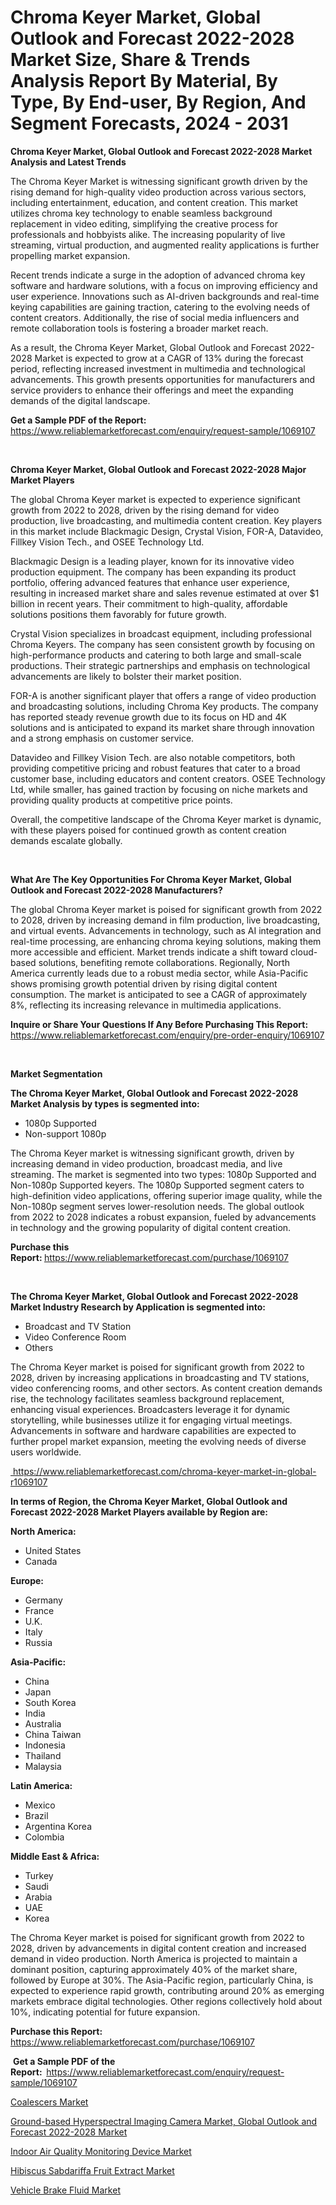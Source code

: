 <p><h1>Chroma Keyer Market, Global Outlook and Forecast 2022-2028 Market Size, Share & Trends Analysis Report By Material, By Type, By End-user, By Region, And Segment Forecasts, 2024 - 2031</h1></p><p><strong>Chroma Keyer Market, Global Outlook and Forecast 2022-2028 Market Analysis and Latest Trends</strong></p>
<p><p>The Chroma Keyer Market is witnessing significant growth driven by the rising demand for high-quality video production across various sectors, including entertainment, education, and content creation. This market utilizes chroma key technology to enable seamless background replacement in video editing, simplifying the creative process for professionals and hobbyists alike. The increasing popularity of live streaming, virtual production, and augmented reality applications is further propelling market expansion.</p><p>Recent trends indicate a surge in the adoption of advanced chroma key software and hardware solutions, with a focus on improving efficiency and user experience. Innovations such as AI-driven backgrounds and real-time keying capabilities are gaining traction, catering to the evolving needs of content creators. Additionally, the rise of social media influencers and remote collaboration tools is fostering a broader market reach.</p><p>As a result, the Chroma Keyer Market, Global Outlook and Forecast 2022-2028 Market is expected to grow at a CAGR of 13% during the forecast period, reflecting increased investment in multimedia and technological advancements. This growth presents opportunities for manufacturers and service providers to enhance their offerings and meet the expanding demands of the digital landscape.</p></p>
<p><strong>Get a Sample PDF of the Report:&nbsp;</strong> <a href="https://www.reliablemarketforecast.com/enquiry/request-sample/1069107">https://www.reliablemarketforecast.com/enquiry/request-sample/1069107</a></p>
<p>&nbsp;</p>
<p><strong>Chroma Keyer Market, Global Outlook and Forecast 2022-2028 Major Market Players</strong></p>
<p><p>The global Chroma Keyer market is expected to experience significant growth from 2022 to 2028, driven by the rising demand for video production, live broadcasting, and multimedia content creation. Key players in this market include Blackmagic Design, Crystal Vision, FOR-A, Datavideo, Fillkey Vision Tech., and OSEE Technology Ltd.</p><p>Blackmagic Design is a leading player, known for its innovative video production equipment. The company has been expanding its product portfolio, offering advanced features that enhance user experience, resulting in increased market share and sales revenue estimated at over $1 billion in recent years. Their commitment to high-quality, affordable solutions positions them favorably for future growth.</p><p>Crystal Vision specializes in broadcast equipment, including professional Chroma Keyers. The company has seen consistent growth by focusing on high-performance products and catering to both large and small-scale productions. Their strategic partnerships and emphasis on technological advancements are likely to bolster their market position.</p><p>FOR-A is another significant player that offers a range of video production and broadcasting solutions, including Chroma Key products. The company has reported steady revenue growth due to its focus on HD and 4K solutions and is anticipated to expand its market share through innovation and a strong emphasis on customer service.</p><p>Datavideo and Fillkey Vision Tech. are also notable competitors, both providing competitive pricing and robust features that cater to a broad customer base, including educators and content creators. OSEE Technology Ltd, while smaller, has gained traction by focusing on niche markets and providing quality products at competitive price points.</p><p>Overall, the competitive landscape of the Chroma Keyer market is dynamic, with these players poised for continued growth as content creation demands escalate globally.</p></p>
<p>&nbsp;</p>
<p><strong>What Are The Key Opportunities For Chroma Keyer Market, Global Outlook and Forecast 2022-2028 Manufacturers?</strong></p>
<p><p>The global Chroma Keyer market is poised for significant growth from 2022 to 2028, driven by increasing demand in film production, live broadcasting, and virtual events. Advancements in technology, such as AI integration and real-time processing, are enhancing chroma keying solutions, making them more accessible and efficient. Market trends indicate a shift toward cloud-based solutions, benefiting remote collaborations. Regionally, North America currently leads due to a robust media sector, while Asia-Pacific shows promising growth potential driven by rising digital content consumption. The market is anticipated to see a CAGR of approximately 8%, reflecting its increasing relevance in multimedia applications.</p></p>
<p><strong>Inquire or Share Your Questions If Any Before Purchasing This Report:</strong> <a href="https://www.reliablemarketforecast.com/enquiry/pre-order-enquiry/1069107">https://www.reliablemarketforecast.com/enquiry/pre-order-enquiry/1069107</a></p>
<p>&nbsp;</p>
<p><strong>Market Segmentation</strong></p>
<p><strong>The Chroma Keyer Market, Global Outlook and Forecast 2022-2028 Market Analysis by types is segmented into:</strong></p>
<p><ul><li>1080p Supported</li><li>Non-support 1080p</li></ul></p>
<p><p>The Chroma Keyer market is witnessing significant growth, driven by increasing demand in video production, broadcast media, and live streaming. The market is segmented into two types: 1080p Supported and Non-1080p Supported keyers. The 1080p Supported segment caters to high-definition video applications, offering superior image quality, while the Non-1080p segment serves lower-resolution needs. The global outlook from 2022 to 2028 indicates a robust expansion, fueled by advancements in technology and the growing popularity of digital content creation.</p></p>
<p><strong>Purchase this Report:&nbsp;</strong><a href="https://www.reliablemarketforecast.com/purchase/1069107">https://www.reliablemarketforecast.com/purchase/1069107</a></p>
<p>&nbsp;</p>
<p><strong>The Chroma Keyer Market, Global Outlook and Forecast 2022-2028 Market Industry Research by Application is segmented into:</strong></p>
<p><ul><li>Broadcast and TV Station</li><li>Video Conference Room</li><li>Others</li></ul></p>
<p><p>The Chroma Keyer market is poised for significant growth from 2022 to 2028, driven by increasing applications in broadcasting and TV stations, video conferencing rooms, and other sectors. As content creation demands rise, the technology facilitates seamless background replacement, enhancing visual experiences. Broadcasters leverage it for dynamic storytelling, while businesses utilize it for engaging virtual meetings. Advancements in software and hardware capabilities are expected to further propel market expansion, meeting the evolving needs of diverse users worldwide.</p></p>
<p><a href="https://www.reliablemarketforecast.com/chroma-keyer-market-in-global-r1069107">&nbsp;https://www.reliablemarketforecast.com/chroma-keyer-market-in-global-r1069107</a></p>
<p><strong>In terms of Region, the Chroma Keyer Market, Global Outlook and Forecast 2022-2028 Market Players available by Region are:</strong></p>
<p>
    <p> <strong> North America: </strong>
        <ul>
            <li>United States</li>
            <li>Canada</li>
        </ul>
        </p> 
    <p> <strong> Europe: </strong>
        <ul>
            <li>Germany</li>
            <li>France</li>
            <li>U.K.</li>
            <li>Italy</li>
            <li>Russia</li>
        </ul>
        </p> 
    <p> <strong> Asia-Pacific: </strong>
        <ul>
            <li>China</li>
            <li>Japan</li>
            <li>South Korea</li>
            <li>India</li>
            <li>Australia</li>
            <li>China Taiwan</li>
            <li>Indonesia</li>
            <li>Thailand</li>
            <li>Malaysia</li>
        </ul>
        </p> 
    <p> <strong> Latin America: </strong>
        <ul>
            <li>Mexico</li>
            <li>Brazil</li>
            <li>Argentina Korea</li>
            <li>Colombia</li>
        </ul>
        </p> 
    <p> <strong> Middle East & Africa: </strong>
        <ul>
            <li>Turkey</li>
            <li>Saudi</li>
            <li>Arabia</li>
            <li>UAE</li>
            <li>Korea</li>
        </ul>
    </p>
    </p>
<p><p>The Chroma Keyer market is poised for significant growth from 2022 to 2028, driven by advancements in digital content creation and increased demand in video production. North America is projected to maintain a dominant position, capturing approximately 40% of the market share, followed by Europe at 30%. The Asia-Pacific region, particularly China, is expected to experience rapid growth, contributing around 20% as emerging markets embrace digital technologies. Other regions collectively hold about 10%, indicating potential for future expansion.</p></p>
<p><strong>Purchase this Report: </strong><a href="https://www.reliablemarketforecast.com/purchase/1069107">https://www.reliablemarketforecast.com/purchase/1069107</a></p>
<p>&nbsp;<strong>Get a Sample PDF of the Report:&nbsp;&nbsp;</strong><a href="https://www.reliablemarketforecast.com/enquiry/request-sample/1069107">https://www.reliablemarketforecast.com/enquiry/request-sample/1069107</a></p>
<p><strong></strong></p>
<p><p><a href="https://medium.com/@kimzemlak/the-market-study-covers-the-coalescers-market-across-various-segments-150bb2ded325">Coalescers Market</a></p><p><a href="https://github.com/mabutironaldo/Market-Research-Report-List-6/blob/main/ground-based-hyperspectral-imaging-camera-market-global-outlook-and-forecast-2022-2028-market.md">Ground-based Hyperspectral Imaging Camera Market, Global Outlook and Forecast 2022-2028 Market</a></p><p><a href="https://www.linkedin.com/pulse/indoor-air-quality-monitoring-device-market-trends-focusing-98ecf?trackingId=%2FiE8YrwaSXqhsB3GM2oQqA%3D%3D">Indoor Air Quality Monitoring Device Market</a></p><p><a href="https://issuu.com/reportprime-2/docs/hibiscus-sabdariffa-fruit-extract-m_3eba89cda8a13a">Hibiscus Sabdariffa Fruit Extract Market</a></p><p><a href="https://medium.com/@abigailakonb356/in-the-vehicle-brake-fluid-market-the-main-focus-is-on-keeping-costs-low-and-getting-the-most-390335488bd8">Vehicle Brake Fluid Market</a></p></p>